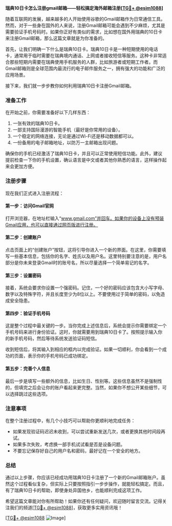 **瑞典10日卡怎么注册gmail邮箱——轻松搞定海外邮箱注册[[TG💪+ @esim1088](https://t.me/s/esim1088)]**

随着互联网的发展，越来越多的人开始使用谷歌的Gmail邮箱作为日常通信工具。然而，对于一些身在国外的人来说，注册Gmail邮箱可能会遇到不少麻烦，尤其是需要验证手机号码时。如果你正好有类似的需求，比如想在国外用瑞典的10日卡来注册Gmail邮箱，那么这篇文章就是为你准备的。

首先，让我们明确一下什么是瑞典10日卡。瑞典10日卡是一种短期使用的电话卡，通常用于临时需要在瑞典境内通话、上网或者接收短信等服务。这种卡非常适合那些短期内需要在瑞典使用手机服务的人群，比如旅游者或短期工作者。而Gmail邮箱则是全球范围内最流行的电子邮件服务之一，拥有强大的功能和广泛的应用场景。

接下来，我们就一步步教你如何利用瑞典10日卡注册Gmail邮箱。

### **准备工作**
在开始之前，你需要准备好以下几样东西：
1. 一张有效的瑞典10日卡。
2. 一部支持国际漫游的智能手机（最好是你常用的设备）。
3. 一个稳定的网络连接，无论是通过Wi-Fi还是移动数据都可以。
4. 一份备用的电子邮箱地址，以防万一主邮箱出现问题。

确保你的手机已经激活了瑞典10日卡，并且可以正常使用短信功能。此外，建议提前检查一下你的手机设置，确认语言是中文或者其他你熟悉的语言，这样操作起来会更加方便。

### **注册步骤**
现在我们正式进入注册流程：

#### **第一步：访问Gmail官网**
打开浏览器，在地址栏输入“www.gmail.com”并回车。如果你的设备上没有预装Gmail应用，也可以直接通过网页版进行注册。

#### **第二步：创建账户**
点击页面上的“创建账户”按钮，这将引导你进入一个新的界面。在这里，你需要填写一些基本信息，包括你的名字、姓氏以及用户名。这里特别要注意的是，用户名部分是你未来登录Gmail时的账号名，所以尽量选择一个简单易记的名字。

#### **第三步：设置密码**
接着，系统会要求你设置一个强密码。记住，一个好的密码应该包含大小写字母、数字以及特殊字符，并且长度至少为8位以上。不要使用过于简单的密码，以免造成安全隐患。

#### **第四步：验证手机号码**
这是整个过程中最关键的一步。当你完成上述信息后，系统会提示你需要绑定一个手机号码来进行身份验证。这时，你就需要用到瑞典10日卡了。按照提示输入你的新手机号码，然后等待系统发送验证码短信。

收到短信后，将其输入到相应的框内以完成验证。如果一切顺利，你会看到一个成功的页面，表示你的手机号码已成功绑定。

#### **第五步：完善个人信息**
最后一步是填写一些额外的信息，比如生日、性别等。这些信息虽然不是强制性的，但填完之后会让你的账户看起来更完整。当然，如果你不想公开某些细节，可以选择跳过这些选项。

### **注意事项**
在整个注册过程中，有几个小技巧可以帮助你更顺利地完成任务：
- 如果发现验证码迟迟未收到，可以尝试重新发送几次，或者更换其他时间段再试。
- 如果多次失败，考虑换一部手机试试看是否是设备问题。
- 不要忘记保存好自己的用户名和密码，最好记在一个安全的地方。

### **总结**
通过以上步骤，你应该已经成功用瑞典10日卡注册了一个新的Gmail邮箱账户。虽然这个过程看似复杂，但实际上只要按照指引一步步操作，就能轻松搞定。而且，有了瑞典10日卡的帮助，即使身处异国他乡，也能顺利完成这项工作。

希望这篇文章能对你有所帮助！如果你还有任何疑问，欢迎随时留言交流。记得关注我们的频道[[TG💪+ @esim1088](https://t.me/s/esim1088)]，获取更多实用资讯哦！

[[TG💪+ @esim1088](https://t.me/s/esim1088) ![Image](https://i.postimg.cc/4NQfJmqS/Snipaste-2025-05-13-00-14-12.png)]